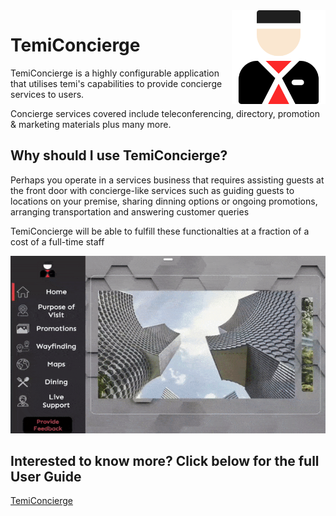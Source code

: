 <!-- Heading--->
<img src="docs/app_logo.png" align="right" height="150"/>


# TemiConcierge
TemiConcierge is a highly configurable application that utilises temi's capabilities to provide concierge services to users.

Concierge services covered include teleconferencing, directory, promotion & marketing materials plus many more.


## Why should I use TemiConcierge?

Perhaps you operate in a services business that requires assisting guests at the front door with concierge-like services such as guiding guests to locations on your premise, sharing dinning options or ongoing promotions, arranging transportation and answering customer queries


TemiConcierge will be able to fulfill these functionalties at a fraction of a cost of a full-time staff

![](docs/home_home_tab.gif)
## Interested to know more? Click below for the full User Guide
<div> <a href="https://github.com/temideveloper/Rs-App-Guides/blob/master/TemiConcierge/README.md" title="TemiConcierge"> TemiConcierge</a> </div>
